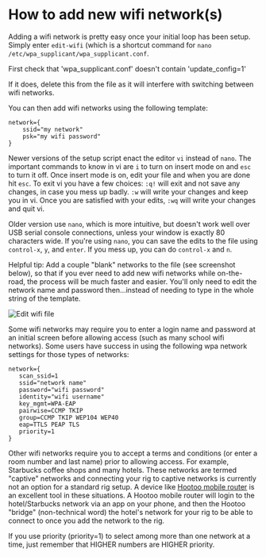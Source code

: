 # How to add new wifi network(s)

Adding a wifi network is pretty easy once your initial loop has been setup.  Simply enter `edit-wifi` (which is a shortcut command for `nano /etc/wpa_supplicant/wpa_supplicant.conf`.

First check that 'wpa_supplicant.conf' doesn't contain 'update_config=1'

If it does, delete this from the file as it will interfere with switching between wifi networks.

You can then add wifi networks using the following template:

```
network={
    ssid="my network"
    psk="my wifi password"
}
```
Newer versions of the setup script enact the editor `vi` instead of `nano`.  The important commands to know in vi are `i` to turn on insert mode on and `esc` to turn it off.   Once insert mode is on, edit your file and when you are done hit `esc`.   To exit vi you have a few choices: `:q!` will exit and not save any changes, in case you mess up badly.   `:w` will write your changes and keep you in vi.  Once you are satisfied with your edits, `:wq` will write your changes and quit vi.

Older version use `nano`, which is more intuitive, but doesn't work well over USB serial console connections, unless your window is exactly 80 characters wide.  If you're using `nano`, you can save the edits to the file using `control-x`, `y`, and `enter`.  If you mess up, you can do `control-x` and `n`.

Helpful tip:  Add a couple "blank" networks to the file (see screenshot below), so that if you ever need to add new wifi networks while on-the-road, the process will be much faster and easier.  You'll only need to edit the network name and password then...instead of needing to type in the whole string of the template. 

![Edit wifi file](../Images/sample-wifi-file.png)

Some wifi networks may require you to enter a login name and password at an initial screen before allowing access (such as many school wifi networks).  Some users have success in using the following wpa network settings for those types of networks:

```
network={
   scan_ssid=1
   ssid="network name"
   password="wifi password"
   identity="wifi username"
   key_mgmt=WPA-EAP
   pairwise=CCMP TKIP
   group=CCMP TKIP WEP104 WEP40
   eap=TTLS PEAP TLS
   priority=1
}
```

Other wifi networks require you to accept a terms and conditions (or enter a room number and last name) prior to allowing access.  For example, Starbucks coffee shops and many hotels.  These networks are termed "captive" networks and connecting your rig to captive networks is currently not an option for a standard rig setup.  A device like [Hootoo mobile router](https://www.hootoo.com/network-devices.html) is an excellent tool in these situations.  A Hootoo mobile router will login to the hotel/Starbucks network via an app on your phone, and then the Hootoo "bridge" (non-technical word) the hotel's network for your rig to be able to connect to once you add the network to the rig.

If you use priority (priority=1)  to select among more than one network at a time, just remember that HIGHER numbers are HIGHER priority.  
